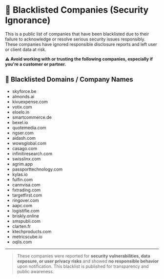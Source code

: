 # 🛑 Blacklisted Companies (Security Ignorance)

This is a public list of companies that have been blacklisted due to their failure to acknowledge or resolve serious security issues responsibly. These companies have ignored responsible disclosure reports and left user or client data at risk.

**⚠️ Avoid working with or trusting the following companies, especially if you're a customer or partner.**

## 🚫 Blacklisted Domains / Company Names

- skyforce.be
- almonds.ai
- kivuexpense.com
- votix.com
- eloelo.in
- smartcommerce.de
- bexel.io
- quotemedia.com
- ngser.com
- aidash.com
- wowsglobal.com
- casago.com
- infinitiresearch.com
- swisslinx.com
- agrim.app
- passporttechnology.com
- kylas.io
- fulfin.com
- cannvisa.com
- fxtrading.com
- targetfirst.com
- ringover.com
- aapc.com
- logistifie.com
- briskly.online
- smspubli.com
- clarten.fr
- ktechproducts.com
- metricscube.io
- oqlis.com

---

> These companies were reported for **security vulnerabilities, data exposure, or user privacy risks** and showed **no responsible behavior** upon notification. This blacklist is published for transparency and public awareness.
